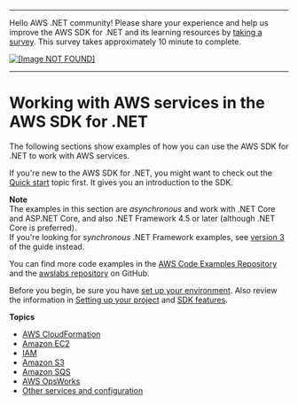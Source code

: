 --------

Hello AWS \.NET community\! Please share your experience and help us improve the AWS SDK for \.NET and its learning resources by [taking a survey](https://amazonmr.au1.qualtrics.com/jfe/form/SV_bqfQLfZ5nhFUiV0)\. This survey takes approximately 10 minute to complete\.

 [ ![\[Image NOT FOUND\]](http://docs.aws.amazon.com/sdk-for-net/latest/developer-guide/images/SurveyButton.png) ](https://amazonmr.au1.qualtrics.com/jfe/form/SV_bqfQLfZ5nhFUiV0)

--------

# Working with AWS services in the AWS SDK for \.NET<a name="tutorials-examples"></a>

The following sections show examples of how you can use the AWS SDK for \.NET to work with AWS services\.

If you're new to the AWS SDK for \.NET, you might want to check out the [Quick start](quick-start.md) topic first\. It gives you an introduction to the SDK\.

**Note**  
The examples in this section are *asynchronous* and work with \.NET Core and ASP\.NET Core, and also \.NET Framework 4\.5 or later \(although \.NET Core is preferred\)\.  
If you're looking for *synchronous* \.NET Framework examples, see [version 3](../../v3/developer-guide/tutorials-examples.html) of the guide instead\.

You can find more code examples in the [AWS Code Examples Repository](https://github.com/awsdocs/aws-doc-sdk-examples/tree/master/dotnet) and the [awslabs repository](https://github.com/awslabs/aws-sdk-net-samples) on GitHub\.

Before you begin, be sure you have [set up your environment](net-dg-setup.md)\. Also review the information in [Setting up your project](net-dg-config.md) and [SDK features](net-dg-sdk-features.md)\.

**Topics**
+ [AWS CloudFormation](cloudformation-apis-intro.md)
+ [Amazon EC2](ec2-apis-intro.md)
+ [IAM](iam-apis-intro.md)
+ [Amazon S3](s3-apis-intro.md)
+ [Amazon SQS](sqs-apis-intro.md)
+ [AWS OpsWorks](opsworks-apis-intro.md)
+ [Other services and configuration](other-apis-intro.md)